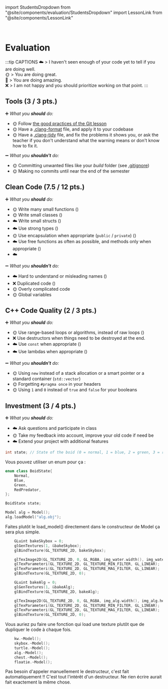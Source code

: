 import StudentsDropdown from "@site/components/evaluation/StudentsDropdown"
import LessonLink from "@site/components/LessonLink"

<StudentsDropdown/>

<br/>

# Evaluation

:::tip CAPTIONS
☁️ > I haven't seen enough of your code yet to tell if you are doing well.<br/>
🌞 > You are doing great.<br/>
🌈 > You are doing amazing.<br/>
❌ > I am not happy and you should prioritize working on that point.
:::

## Tools (3 / 3 pts.)

➕ *What you **should** do:*

- 🌞 Follow [the good practices of the Git lesson](/lessons/git#good-practices)
- 🌞 Have a [.clang-format](/lessons/formatting-tool/) file, and apply it to your codebase
- 🌞 Have a [.clang-tidy](/lessons/static-analysers/) file, and fix the problems it shows you, or ask the teacher if you don't understand what the warning means or don't know how to fix it.

➖ *What you **shouldn't** do:*

- 🌞 Committing unwanted files like your *build* folder (see [.gitignore](/lessons/git#gitignore))
- 🌞 Making no commits until near the end of the semester

## Clean Code (7.5 / 12 pts.)

➕ *What you **should** do:*

- 🌞 Write many small functions (<LessonLink slug="write-small-functions"/>)
- 🌞 Write small classes (<LessonLink slug="design-cohesive-classes"/>)
- ☁️ Write small structs (<LessonLink slug="use-structs-to-group-data"/>)
- ☁️ Use strong types (<LessonLink slug="strong-types"/>)
- 🌞 Use encapsulation when appropriate (`public` / `private`) (<LessonLink slug="design-cohesive-classes"/>)
- ☁️ Use free functions as often as possible, and methods only when appropriate (<LessonLink slug="prefer-free-functions"/>)
- ☁️ <LessonLink slug="minimize-dependencies"/>

➖ *What you **shouldn't** do:*

- ☁️ Hard to understand or misleading names (<LessonLink slug="naming"/>)
- ❌ Duplicated code (<LessonLink slug="dry-dont-repeat-yourself"/>)
- 🌞 Overly complicated code
- 🌞 Global variables

## C++ Code Quality (2 / 3 pts.)

➕ *What you **should** do:*

- 🌞 Use range-based loops or algorithms, instead of raw loops (<LessonLink slug="stl-algorithms"/>)
- ❌ Use destructors when things need to be destroyed at the end.
- ☁️ Use `const` when appropriate (<LessonLink slug="const"/>)
- ☁️ Use lambdas when appropriate (<LessonLink slug="lambda"/>)

➖ *What you **shouldn't** do:*

- 🌞 Using `new` instead of a stack allocation or a smart pointer or a standard container (`std::vector`)
- 🌞 Forgetting `#pragma once` in your headers
- 🌞 Using `1` and `0` instead of `true` and `false` for your booleans

## Investment (3 / 4 pts.)

➕ *What you **should** do:*

- ☁️ Ask questions and participate in class
- 🌞 Take my feedback into account, improve your old code if need be
- ☁️ Extend your project with additional features

```cpp
int state; // State of the boid (0 = normal, 1 = blue, 2 = green, 3 = red and predator)
```
Vous pouvez utiliser un enum pour ça :
```cpp
enum class BoidState{
    Normal,
    Blue,
    Green,
    RedPredator,
};

BoidState state;
```

```cpp
Model alg = Model();
alg.loadModel("alg.obj");
```
Faites plutôt le load_model() directement dans le constructeur de Model ça sera plus simple.

```cpp
    GLuint bakeSkybox = 0;
    glGenTextures(1, &bakeSkybox);
    glBindTexture(GL_TEXTURE_2D, bakeSkybox);

    glTexImage2D(GL_TEXTURE_2D, 0, GL_RGBA, img_water.width(), img_water.height(), 0, GL_RGBA, GL_UNSIGNED_BYTE, img_water.data());
    glTexParameteri(GL_TEXTURE_2D, GL_TEXTURE_MIN_FILTER, GL_LINEAR);
    glTexParameteri(GL_TEXTURE_2D, GL_TEXTURE_MAG_FILTER, GL_LINEAR);
    glBindTexture(GL_TEXTURE_2D, 0);

    GLuint bakeAlg = 0;
    glGenTextures(1, &bakeAlg);
    glBindTexture(GL_TEXTURE_2D, bakeAlg);

    glTexImage2D(GL_TEXTURE_2D, 0, GL_RGBA, img_alg.width(), img_alg.height(), 0, GL_RGBA, GL_UNSIGNED_BYTE, img_alg.data());
    glTexParameteri(GL_TEXTURE_2D, GL_TEXTURE_MIN_FILTER, GL_LINEAR);
    glTexParameteri(GL_TEXTURE_2D, GL_TEXTURE_MAG_FILTER, GL_LINEAR);
    glBindTexture(GL_TEXTURE_2D, 0);
```
Vous auriez pu faire une fonction qui load une texture plutôt que de dupliquer le code à chaque fois.

```cpp
    kw.~Model();
    skybox.~Model();
    turtle.~Model();
    alg.~Model();
    chest.~Model();
    floatie.~Model();
```
Pas besoin d'appeler manuellement le destructeur, c'est fait automatiquement !! C'est tout l'intérêt d'un destructeur. Ne rien écrire aurait fait exactement la même chose.